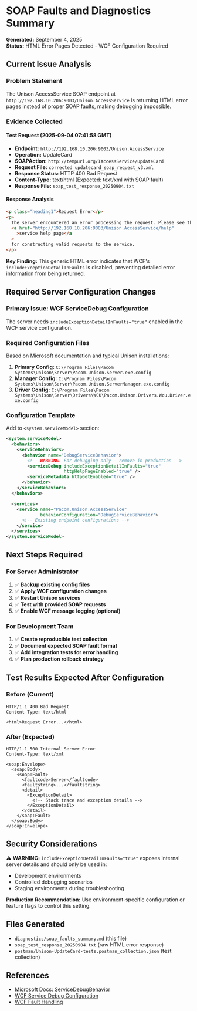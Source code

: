 # SOAP Faults and Diagnostics Summary

**Generated:** September 4, 2025  
**Status:** HTML Error Pages Detected - WCF Configuration Required

## Current Issue Analysis

### Problem Statement

The Unison AccessService SOAP endpoint at `http://192.168.10.206:9003/Unison.AccessService` is returning HTML error pages instead of proper SOAP faults, making debugging impossible.

### Evidence Collected

#### Test Request (2025-09-04 07:41:58 GMT)

- **Endpoint:** `http://192.168.10.206:9003/Unison.AccessService`
- **Operation:** UpdateCard
- **SOAPAction:** `http://tempuri.org/IAccessService/UpdateCard`
- **Request File:** `corrected_updatecard_soap_request_v3.xml`
- **Response Status:** HTTP 400 Bad Request
- **Content-Type:** text/html (Expected: text/xml with SOAP fault)
- **Response File:** `soap_test_response_20250904.txt`

#### Response Analysis

```html
<p class="heading1">Request Error</p>
<p>
  The server encountered an error processing the request. Please see the
  <a href="http://192.168.10.206:9003/Unison.AccessService/help"
    >service help page</a
  >
  for constructing valid requests to the service.
</p>
```

**Key Finding:** This generic HTML error indicates that WCF's `includeExceptionDetailInFaults` is disabled, preventing detailed error information from being returned.

## Required Server Configuration Changes

### Primary Issue: WCF ServiceDebug Configuration

The server needs `includeExceptionDetailInFaults="true"` enabled in the WCF service configuration.

### Required Configuration Files

Based on Microsoft documentation and typical Unison installations:

1. **Primary Config:** `C:\Program Files\Pacom Systems\Unison\Server\Pacom.Unison.Server.exe.config`
2. **Manager Config:** `C:\Program Files\Pacom Systems\Unison\Server\Pacom.Unison.ServerManager.exe.config`
3. **Driver Config:** `C:\Program Files\Pacom Systems\Unison\Server\Drivers\WCU\Pacom.Unison.Drivers.Wcu.Driver.exe.config`

### Configuration Template

Add to `<system.serviceModel>` section:

```xml
<system.serviceModel>
  <behaviors>
    <serviceBehaviors>
      <behavior name="DebugServiceBehavior">
        <!-- WARNING: For debugging only - remove in production -->
        <serviceDebug includeExceptionDetailInFaults="true"
                      httpHelpPageEnabled="true" />
        <serviceMetadata httpGetEnabled="true" />
      </behavior>
    </serviceBehaviors>
  </behaviors>

  <services>
    <service name="Pacom.Unison.AccessService"
             behaviorConfiguration="DebugServiceBehavior">
      <!-- Existing endpoint configurations -->
    </service>
  </services>
</system.serviceModel>
```

## Next Steps Required

### For Server Administrator

1. ✅ **Backup existing config files**
2. ✅ **Apply WCF configuration changes**
3. ✅ **Restart Unison services**
4. ✅ **Test with provided SOAP requests**
5. ✅ **Enable WCF message logging (optional)**

### For Development Team

1. ✅ **Create reproducible test collection**
2. ✅ **Document expected SOAP fault format**
3. ✅ **Add integration tests for error handling**
4. ✅ **Plan production rollback strategy**

## Test Results Expected After Configuration

### Before (Current)

```
HTTP/1.1 400 Bad Request
Content-Type: text/html

<html>Request Error...</html>
```

### After (Expected)

```
HTTP/1.1 500 Internal Server Error
Content-Type: text/xml

<soap:Envelope>
  <soap:Body>
    <soap:Fault>
      <faultcode>Server</faultcode>
      <faultstring>...</faultstring>
      <detail>
        <ExceptionDetail>
          <!-- Stack trace and exception details -->
        </ExceptionDetail>
      </detail>
    </soap:Fault>
  </soap:Body>
</soap:Envelope>
```

## Security Considerations

⚠️ **WARNING:** `includeExceptionDetailInFaults="true"` exposes internal server details and should only be used in:

- Development environments
- Controlled debugging scenarios
- Staging environments during troubleshooting

**Production Recommendation:** Use environment-specific configuration or feature flags to control this setting.

## Files Generated

- `diagnostics/soap_faults_summary.md` (this file)
- `soap_test_response_20250904.txt` (raw HTML error response)
- `postman/Unison-UpdateCard-tests.postman_collection.json` (test collection)

## References

- [Microsoft Docs: ServiceDebugBehavior](https://learn.microsoft.com/en-us/dotnet/api/system.servicemodel.description.servicedebugbehavior)
- [WCF Service Debug Configuration](https://learn.microsoft.com/en-us/dotnet/framework/wcf/samples/service-debug-behavior)
- [WCF Fault Handling](https://learn.microsoft.com/en-us/dotnet/framework/wcf/specifying-and-handling-faults-in-contracts-and-services)
